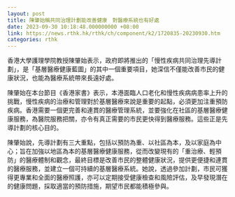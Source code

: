 ```yaml
---
layout: post
title: 陳肇始稱共同治理計劃能改善健康　對醫療系統也有好處
date: 2023-09-30 10:18:48.000000000 +08:00
link: https://news.rthk.hk/rthk/ch/component/k2/1720835-20230930.htm
categories: rthk
---
```


香港大學護理學院教授陳肇始表示，政府即將推出的「慢性疾病共同治理先導計劃」，是「基層醫療健康藍圖」的其中一個重要項目，她深信不僅能改善市民的健康狀況，也能為醫療系統帶來長遠好處。

陳肇始在本台節目《香港家書》表示，本港面臨人口老化和慢性疾病病患率上升的挑戰，慢性疾病的治療和管理對於基層醫療來說是重要的起點，必須更加注重預防疾病。香港需要一個更完善和連貫的醫療管理系統，並要強化在社區的基層醫療健康服務，為醫院服務把關，亦令有真正需要的市民更快得到醫療服務。這些正是先導計劃的核心目的。

陳肇始說，先導計劃有三大重點，包括以預防為重、以社區為本，及以家庭為中心；旨在加強以地區為本的基層醫療健康服務，從而改變現有的「重治療、輕預防」的醫療體制和觀念，最終目標是改善市民的整體健康狀況，提供更便捷和連貫的醫療服務，並建立一個可持續的基層醫療系統。她說，透過參加計劃，市民可獲得更專業和全面的醫療照護，亦可以定期接受健康檢查和風險評估，及早發現潛在的健康問題，採取適當的預防措施，期望市民都能積極參與。
